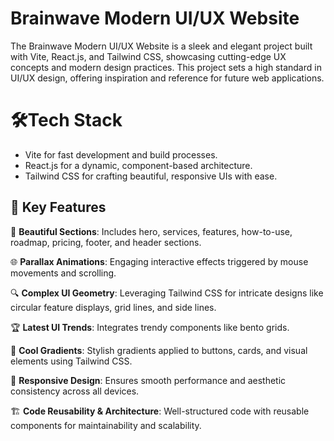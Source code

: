 # Brainwave Modern UI/UX Website
<div> 
The Brainwave Modern UI/UX Website is a sleek and elegant project built with Vite, React.js, and Tailwind CSS, showcasing cutting-edge UX concepts and modern design practices. This project sets a high standard in UI/UX design, offering inspiration and reference for future web applications.
</div>

# 🛠Tech Stack

- Vite for fast development and build processes.
-  React.js for a dynamic, component-based architecture.
-  Tailwind CSS for crafting beautiful, responsive UIs with ease.
## <a>🌟 Key Features</a>

📌 **Beautiful Sections**: Includes hero, services, features, how-to-use, roadmap, pricing, footer, and header sections.

🌐 **Parallax Animations**: Engaging interactive effects triggered by mouse movements and scrolling.

🔍 **Complex UI Geometry**: Leveraging Tailwind CSS for intricate designs like circular feature displays, grid lines, and side lines.

🏆 **Latest UI Trends**: Integrates trendy components like bento grids.

🎉 **Cool Gradients**: Stylish gradients applied to buttons, cards, and visual elements using Tailwind CSS.

📱 **Responsive Design**: Ensures smooth performance and aesthetic consistency across all devices.

🏗 **Code Reusability & Architecture**: Well-structured code with reusable components for maintainability and scalability.
